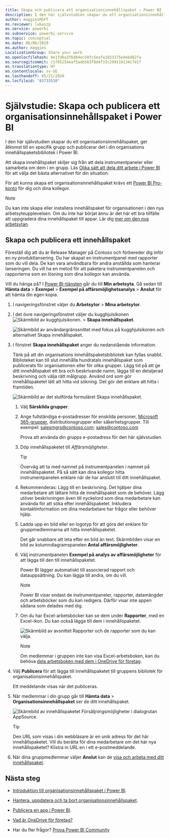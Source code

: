 ```yaml
---
title: Skapa och publicera ett organisationsinnehållspaket – Power BI
description: I den här självstudien skapar du ett organisationsinnehållspaket, begränsar åtkomst till en specifik grupp och publicerar det i din organisations innehållspaketsbibliotek i Power BI.
author: maggiesMSFT
ms.reviewer: lukaszp
ms.service: powerbi
ms.subservice: powerbi-service
ms.topic: conceptual
ms.date: 08/06/2019
ms.author: maggies
LocalizationGroup: Share your work
ms.openlocfilehash: 4e1fd6a3f6db4ec58fc5eafa1033175edebd82fa
ms.sourcegitcommit: c1f05254eaf5adb563f8d4f33c299119134c7d1f
ms.translationtype: HT
ms.contentlocale: sv-SE
ms.lasthandoff: 05/21/2020
ms.locfileid: "83733518"
---
```

# <a name="tutorial-create-and-publish-a-power-bi-organizational-content-pack"></a>Självstudie: Skapa och publicera ett organisationsinnehållspaket i Power BI

I den här självstudien skapar du ett organisationsinnehållspaket, ger åtkomst till en specifik grupp och publicerar det i din organisations innehållspaketsbibliotek i Power BI.

Att skapa innehållspaket skiljer sig från att dela instrumentpaneler eller samarbeta om dem i en grupp. Läs [Olika sätt att dela ditt arbete i Power BI](service-how-to-collaborate-distribute-dashboards-reports.md) för att välja det bästa alternativet för din situation.

För att kunna skapa ett organisationsinnehållspaket krävs ett [Power BI Pro-konto](https://powerbi.microsoft.com/pricing) för dig och dina kollegor.

> [!NOTE]
> Du kan inte skapa eller installera innehållspaket för organisationen i den nya arbetsyteupplevelsen. Om du inte har börjat ännu är det här ett bra tillfälle att uppgradera dina innehållspaket till appar. Lär dig [mer om den nya arbetsytan](service-create-the-new-workspaces.md).

## <a name="create-and-publish-a-content-pack"></a>Skapa och publicera ett innehållspaket

Föreställ dig att du är Release Manager på Contoso och förbereder dig inför en ny produktlansering.  Du har skapat en instrumentpanel med rapporter som du vill dela. De kan vara användbara för andra anställda som hanterar lanseringen. Du vill ha en metod för att paketera instrumentpanelen och rapporterna som en lösning som dina kollegor kan använda.

Vill du hänga på? I [Power BI-tjänsten](https://powerbi.com) går du till **Min arbetsyta**. Gå sedan till **Hämta data** > **Exempel** > **Exempel på affärsmöjlighetsanalys** > **Anslut** för att hämta din egen kopia.

1. I navigeringsfönstret väljer du **Arbetsytor** > **Mina arbetsytor**.

1. I det övre navigeringsfönstret väljer du kugghjulsikonen ![Skärmbild av kugghjulsikonen.](media/service-organizational-content-pack-create-and-publish/cog.png) > **Skapa innehållspaket**.

   ![Skärmbild av användargränssnittet med fokus på kugghjulsikonen och alternativet Skapa innehållspaket.](media/service-organizational-content-pack-create-and-publish/pbi_create_contpk.png)

1. I fönstret **Skapa innehållspaket** anger du nedanstående information.  

   Tänk på att din organisations innehållspaketsbibliotek kan fyllas snabbt. Biblioteket kan till slut innehålla hundratals innehållspaket som publicerats för organisationen eller för olika grupper. Lägg tid på att ge ditt innehållspaket ett bra och beskrivande namn, lägga till en detaljerad beskrivning och välja rätt målgrupp.  Använd ord som gör innehållspaketet lätt att hitta vid sökning. Det gör det enklare att hitta i framtiden.

      ![Skärmbild av det slutförda formuläret Skapa innehållspaket.](media/service-organizational-content-pack-create-and-publish/cpwindow.png)

    1. Välj **Särskilda grupper**.

    1. Ange fullständiga e-postadresser för enskilda personer, [Microsoft 365-grupper](https://support.office.com/article/Create-a-group-in-Office-365-7124dc4c-1de9-40d4-b096-e8add19209e9), distributionsgrupper eller säkerhetsgrupper. Till exempel: salesmgrs@contoso.com; sales@contoso.com

        Prova att använda din grupps e-postadress för den här självstudien.

    1. Döp innehållspaketet till *Affärsmöjligheter*.

        > [!TIP]
        > Överväg att ta med namnet på instrumentpanelen i namnet på innehållspaketet. På så sätt kan dina kollegor hitta instrumentpanelen enklare när de har anslutit till ditt innehållspaket.

    1. Rekommenderas: Lägg till en beskrivning. Det hjälper dina medarbetare att lättare hitta de innehållspaket som de behöver. Lägg utöver beskrivningen även till nyckelord som dina medarbetare kan använda för att söka efter innehållspaketet. Inkludera kontaktinformation om dina medarbetare har frågor eller behöver hjälp.

    1. Ladda upp en bild eller en logotyp för att göra det enklare för gruppmedlemmarna att hitta innehållspaketet.

        Det går snabbare att leta efter en bild än text. Skärmbilden visar en bild av kolumndiagramspanelen **Antal affärsmöjligheter**.

    1. Välj instrumentpanelen **Exempel på analys av affärsmöjligheter** för att lägga till den till innehållspaketet.

        Power BI lägger automatiskt till associerad rapport och datauppsättning. Du kan lägga till andra, om du vill.

       > [!NOTE]
       > Power BI visar endast de instrumentpaneler, rapporter, datamängder och arbetsböcker som du kan redigera. Därför visar inte appen sådana som delades med dig.

   1. Om du har Excel-arbetsböcker kan se dem under **Rapporter**, med en Excel-ikon. Du kan också lägga till dem i innehållspaketet.

      ![Skärmbild av avsnittet Rapporter och de rapporter som du kan välja.](media/service-organizational-content-pack-create-and-publish/pbi_orgcontpkexcel.png)

      > [!NOTE]
      > Om medlemmar i gruppen inte kan visa Excel-arbetsboken, kan du behöva [dela arbetsboken med dem i OneDrive för företag](https://support.office.com/article/Share-documents-or-folders-in-Office-365-1fe37332-0f9a-4719-970e-d2578da4941c).

1. Välj **Publicera** för att lägga till innehållspaketet till gruppens bibliotek för organisationsinnehållspaket.  

   Ett meddelande visas när det publiceras.

1. När medlemmar i din grupp går till **Hämta data** > **Organisationsinnehållspaket** ser de ditt innehållspaket.

   ![Skärmbild av innehållspaketet Försäljningsmöjligheter i dialogrutan AppSource.](media/service-organizational-content-pack-create-and-publish/powerbi-find-content-pack-organization.png)

   > [!TIP]
   > Den URL som visas i din webbläsare är en unik adress för det här innehållspaketet.  Vill du berätta för dina medarbetare om det här nya innehållspaketet?  Klistra in URL:en i ett e-postmeddelande.

1. När dina gruppmedlemmar väljer **Anslut** kan de [visa och arbeta med ditt innehållspaket](service-organizational-content-pack-copy-refresh-access.md).

## <a name="next-steps"></a>Nästa steg

* [Introduktion till organisationsinnehållspaket i Power BI](service-organizational-content-pack-introduction.md).

* [Hantera, uppdatera och ta bort organisationsinnehållspaket](service-organizational-content-pack-manage-update-delete.md).

* [Publicera en app i Power BI](service-create-distribute-apps.md).

* [Vad är OneDrive för företag?](https://support.office.com/article/What-is-OneDrive-for-Business-187f90af-056f-47c0-9656-cc0ddca7fdc2)

* Har du fler frågor? [Prova Power BI Community](https://community.powerbi.com/)
